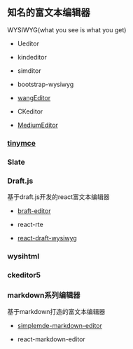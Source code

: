 ## 知名的富文本编辑器

  WYSIWYG(what you see is what you get)

* Ueditor

* kindeditor

* simditor

* bootstrap-wysiwyg

* [wangEditor](http://wangEditor.github.io/)

* CKeditor

* [MediumEditor](https://yabwe.github.io/medium-editor/)

### [tinymce](https://github.com/tinymce/tinymce)

### Slate

### Draft.js

基于draft.js开发的react富文本编辑器

* [braft-editor](https://braft.margox.cn/)

* react-rte

* [react-draft-wysiwyg](https://jpuri.github.io/react-draft-wysiwyg)

### wysihtml

### ckeditor5

### markdown系列编辑器

基于markdown打造的富文本编辑器

* [simplemde-markdown-editor](https://simplemde.com/)

* react-markdown-editor

